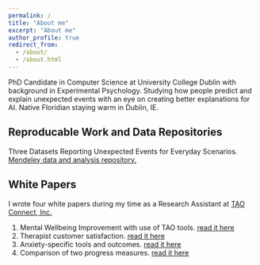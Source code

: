 ```yaml
---
permalink: /
title: "About me"
excerpt: "About me"
author_profile: true
redirect_from: 
  - /about/
  - /about.html
---
```


PhD Candidate in Computer Science at University College Dublin with background in Experimental Psychology. Studying how people predict and explain unexpected events with an eye on creating better explanations for AI. Native Floridian staying warm in Dublin, IE.

## Reproducable Work and Data Repositories
Three Datasets Reporting Unexpected Events for Everyday Scenarios. [Mendeley data and analysis repository.](https://data.mendeley.com/datasets/kkt999sn7b/1)

## White Papers

I wrote four white papers during my time as a Research Assistant at [TAO Connect, Inc.](https://www.taoconnect.org/ask-the-inventor/)
1. Mental Wellbeing Improvement with use of TAO tools. [read it here](https://www.taoconnect.org/wp-content/uploads/2018/05/TAO-RelatedImprovement-Aug16-May17.pdf)
2. Therapist customer satisfaction. [read it here](https://www.taoconnect.org/wp-content/uploads/2018/05/TherapistFeedback2017.pdf)
3. Anxiety-specific tools and outcomes. [read it here](https://www.taoconnect.org/wp-content/uploads/2018/05/AnxietyLogs-Aug2017.pdf)
4. Comparison of two progress measures. [read it here](https://www.taoconnect.org/wp-content/uploads/2018/08/WEMWBS-White-Paper.pdf)
